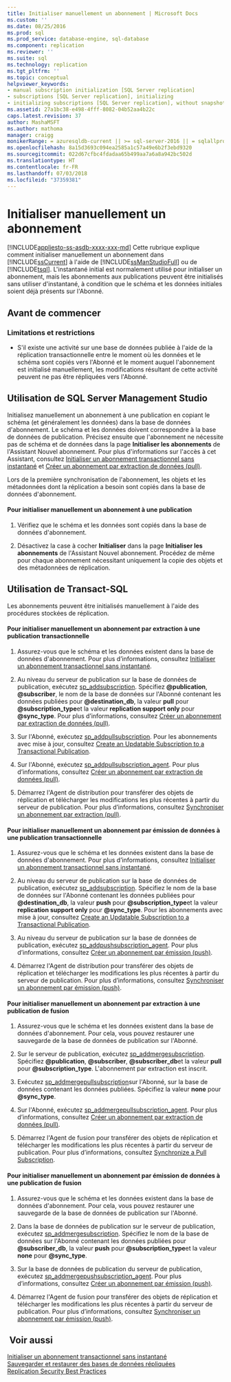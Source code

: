 ```yaml
---
title: Initialiser manuellement un abonnement | Microsoft Docs
ms.custom: ''
ms.date: 08/25/2016
ms.prod: sql
ms.prod_service: database-engine, sql-database
ms.component: replication
ms.reviewer: ''
ms.suite: sql
ms.technology: replication
ms.tgt_pltfrm: ''
ms.topic: conceptual
helpviewer_keywords:
- manual subscription initialization [SQL Server replication]
- subscriptions [SQL Server replication], initializing
- initializing subscriptions [SQL Server replication], without snapshots
ms.assetid: 27a1bc38-e498-4fff-8082-04b52aa4b22c
caps.latest.revision: 37
author: MashaMSFT
ms.author: mathoma
manager: craigg
monikerRange: = azuresqldb-current || >= sql-server-2016 || = sqlallproducts-allversions
ms.openlocfilehash: 8a15d3693c094ea2585a1c57a49e6b2f3ebd9320
ms.sourcegitcommit: 022d67cfbc4fdadaa65b499aa7a6a8a942bc502d
ms.translationtype: HT
ms.contentlocale: fr-FR
ms.lasthandoff: 07/03/2018
ms.locfileid: "37359381"
---
```

# <a name="initialize-a-subscription-manually"></a>Initialiser manuellement un abonnement
[!INCLUDE[appliesto-ss-asdb-xxxx-xxx-md](../../includes/appliesto-ss-asdb-xxxx-xxx-md.md)]
  Cette rubrique explique comment initialiser manuellement un abonnement dans [!INCLUDE[ssCurrent](../../includes/sscurrent-md.md)] à l'aide de [!INCLUDE[ssManStudioFull](../../includes/ssmanstudiofull-md.md)] ou de [!INCLUDE[tsql](../../includes/tsql-md.md)]. L'instantané initial est normalement utilisé pour initialiser un abonnement, mais les abonnements aux publications peuvent être initialisés sans utiliser d'instantané, à condition que le schéma et les données initiales soient déjà présents sur l'Abonné.  
  

##  <a name="BeforeYouBegin"></a> Avant de commencer  
  
###  <a name="Restrictions"></a> Limitations et restrictions  
  
-   S'il existe une activité sur une base de données publiée à l'aide de la réplication transactionnelle entre le moment où les données et le schéma sont copiés vers l'Abonné et le moment auquel l'abonnement est initialisé manuellement, les modifications résultant de cette activité peuvent ne pas être répliquées vers l'Abonné.  
  
##  <a name="SSMSProcedure"></a> Utilisation de SQL Server Management Studio  
 Initialisez manuellement un abonnement à une publication en copiant le schéma (et généralement les données) dans la base de données d'abonnement. Le schéma et les données doivent correspondre à la base de données de publication. Précisez ensuite que l'abonnement ne nécessite pas de schéma et de données dans la page **Initialiser les abonnements** de l'Assistant Nouvel abonnement. Pour plus d'informations sur l'accès à cet Assistant, consultez [Initialiser un abonnement transactionnel sans instantané](../../relational-databases/replication/initialize-a-transactional-subscription-without-a-snapshot.md) et [Créer un abonnement par extraction de données (pull)](../../relational-databases/replication/create-a-pull-subscription.md).  
  
 Lors de la première synchronisation de l'abonnement, les objets et les métadonnées dont la réplication a besoin sont copiés dans la base de données d'abonnement.  
  
#### <a name="to-initialize-a-subscription-to-a-publication-manually"></a>Pour initialiser manuellement un abonnement à une publication  
  
1.  Vérifiez que le schéma et les données sont copiés dans la base de données d'abonnement.  
  
2.  Désactivez la case à cocher **Initialiser** dans la page **Initialiser les abonnements** de l'Assistant Nouvel abonnement. Procédez de même pour chaque abonnement nécessitant uniquement la copie des objets et des métadonnées de réplication.  
  
##  <a name="TsqlProcedure"></a> Utilisation de Transact-SQL  
 Les abonnements peuvent être initialisés manuellement à l'aide des procédures stockées de réplication.  
  
#### <a name="to-manually-initialize-a-pull-subscription-to-a-transactional-publication"></a>Pour initialiser manuellement un abonnement par extraction à une publication transactionnelle  
  
1.  Assurez-vous que le schéma et les données existent dans la base de données d'abonnement. Pour plus d’informations, consultez [Initialiser un abonnement transactionnel sans instantané](../../relational-databases/replication/initialize-a-transactional-subscription-without-a-snapshot.md).  
  
2.  Au niveau du serveur de publication sur la base de données de publication, exécutez [sp_addsubscription](../../relational-databases/system-stored-procedures/sp-addsubscription-transact-sql.md). Spécifiez **@publication**, **@subscriber**, le nom de la base de données sur l'Abonné contenant les données publiées pour **@destination_db**, la valeur **pull** pour **@subscription_type**et la valeur **replication support only** pour **@sync_type**. Pour plus d’informations, consultez [Créer un abonnement par extraction de données (pull)](../../relational-databases/replication/create-a-pull-subscription.md).  
  
3.  Sur l'Abonné, exécutez [sp_addpullsubscription](../../relational-databases/system-stored-procedures/sp-addpullsubscription-transact-sql.md). Pour les abonnements avec mise à jour, consultez [Create an Updatable Subscription to a Transactional Publication](https://technet.microsoft.com/library/ms152769(v=sql.130).aspx).  
  
4.  Sur l'Abonné, exécutez [sp_addpullsubscription_agent](../../relational-databases/system-stored-procedures/sp-addpullsubscription-agent-transact-sql.md). Pour plus d’informations, consultez [Créer un abonnement par extraction de données (pull)](../../relational-databases/replication/create-a-pull-subscription.md).  
  
5.  Démarrez l'Agent de distribution pour transférer des objets de réplication et télécharger les modifications les plus récentes à partir du serveur de publication. Pour plus d’informations, consultez [Synchroniser un abonnement par extraction (pull)](../../relational-databases/replication/synchronize-a-pull-subscription.md).  
  
#### <a name="to-manually-initialize-a-push-subscription-to-a-transactional-publication"></a>Pour initialiser manuellement un abonnement par émission de données à une publication transactionnelle  
  
1.  Assurez-vous que le schéma et les données existent dans la base de données d'abonnement. Pour plus d’informations, consultez [Initialiser un abonnement transactionnel sans instantané](../../relational-databases/replication/initialize-a-transactional-subscription-without-a-snapshot.md).  
  
2.  Au niveau du serveur de publication sur la base de données de publication, exécutez [sp_addsubscription](../../relational-databases/system-stored-procedures/sp-addsubscription-transact-sql.md). Spécifiez le nom de la base de données sur l'Abonné contenant les données publiées pour **@destination_db**, la valeur **push** pour **@subscription_type**et la valeur **replication support only** pour **@sync_type**. Pour les abonnements avec mise à jour, consultez [Create an Updatable Subscription to a Transactional Publication](https://technet.microsoft.com/library/ms152769(v=sql.130).aspx).  
  
3.  Au niveau du serveur de publication sur la base de données de publication, exécutez [sp_addpushsubscription_agent](../../relational-databases/system-stored-procedures/sp-addpullsubscription-agent-transact-sql.md). Pour plus d’informations, consultez [Créer un abonnement par émission (push)](../../relational-databases/replication/create-a-push-subscription.md).  
  
4.  Démarrez l'Agent de distribution pour transférer des objets de réplication et télécharger les modifications les plus récentes à partir du serveur de publication. Pour plus d’informations, consultez [Synchroniser un abonnement par émission (push)](../../relational-databases/replication/synchronize-a-push-subscription.md).  
  
#### <a name="to-manually-initialize-a-pull-subscription-to-a-merge-publication"></a>Pour initialiser manuellement un abonnement par extraction à une publication de fusion  
  
1.  Assurez-vous que le schéma et les données existent dans la base de données d'abonnement. Pour cela, vous pouvez restaurer une sauvegarde de la base de données de publication sur l'Abonné.  
  
2.  Sur le serveur de publication, exécutez [sp_addmergesubscription](../../relational-databases/system-stored-procedures/sp-addmergesubscription-transact-sql.md). Spécifiez **@publication**, **@subscriber**, **@subscriber_db**et la valeur **pull** pour **@subscription_type**. L'abonnement par extraction est inscrit.  
  
3.  Exécutez [sp_addmergepullsubscription](../../relational-databases/system-stored-procedures/sp-addmergepullsubscription-transact-sql.md)sur l'Abonné, sur la base de données contenant les données publiées. Spécifiez la valeur **none** pour **@sync_type**.  
  
4.  Sur l'Abonné, exécutez [sp_addmergepullsubscription_agent](../../relational-databases/system-stored-procedures/sp-addmergepullsubscription-agent-transact-sql.md). Pour plus d’informations, consultez [Créer un abonnement par extraction de données (pull)](../../relational-databases/replication/create-a-pull-subscription.md).  
  
5.  Démarrez l'Agent de fusion pour transférer des objets de réplication et télécharger les modifications les plus récentes à partir du serveur de publication. Pour plus d’informations, consultez [Synchronize a Pull Subscription](../../relational-databases/replication/synchronize-a-pull-subscription.md).  
  
#### <a name="to-manually-initialize-a-push-subscription-to-a-merge-publication"></a>Pour initialiser manuellement un abonnement par émission de données à une publication de fusion  
  
1.  Assurez-vous que le schéma et les données existent dans la base de données d'abonnement. Pour cela, vous pouvez restaurer une sauvegarde de la base de données de publication sur l'Abonné.  
  
2.  Dans la base de données de publication sur le serveur de publication, exécutez [sp_addmergesubscription](../../relational-databases/system-stored-procedures/sp-addmergesubscription-transact-sql.md). Spécifiez le nom de la base de données sur l'Abonné contenant les données publiées pour **@subscriber_db**, la valeur **push** pour **@subscription_type**et la valeur **none** pour **@sync_type**.  
  
3.  Sur la base de données de publication du serveur de publication, exécutez [sp_addmergepushsubscription_agent](../../relational-databases/system-stored-procedures/sp-addmergepushsubscription-agent-transact-sql.md). Pour plus d’informations, consultez [Créer un abonnement par émission (push)](../../relational-databases/replication/create-a-push-subscription.md).  
  
4.  Démarrez l'Agent de fusion pour transférer des objets de réplication et télécharger les modifications les plus récentes à partir du serveur de publication. Pour plus d’informations, consultez [Synchroniser un abonnement par émission (push)](../../relational-databases/replication/synchronize-a-push-subscription.md).  
  
## <a name="see-also"></a> Voir aussi  
 [Initialiser un abonnement transactionnel sans instantané](../../relational-databases/replication/initialize-a-transactional-subscription-without-a-snapshot.md)   
 [Sauvegarder et restaurer des bases de données répliquées](../../relational-databases/replication/administration/back-up-and-restore-replicated-databases.md)   
 [Replication Security Best Practices](../../relational-databases/replication/security/replication-security-best-practices.md)  
  
  
